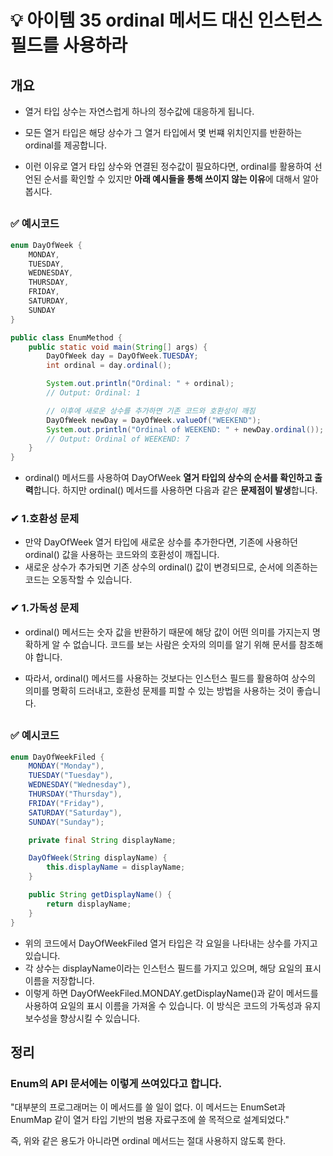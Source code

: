 # 💡 아이템 35 ordinal 메서드 대신 인스턴스 필드를 사용하라

## 개요
* 열거 타입 상수는 자연스럽게 하나의 정수값에 대응하게 됩니다.
* 모든 열거 타입은 해당 상수가 그 열거 타입에서 몇 번쨰 위치인지를 반환하는 ordinal를 제공합니다.
* 이런 이유로 열거 타입 상수와 연결된 정수값이 필요하다면, ordinal를 활용하여 선언된 순서를 확인할 수 있지만 **아래 예시들을 통해 쓰이지 않는 이유**에 대해서 알아 봅시다.

	##
### ✅ 예시코드
```java
enum DayOfWeek {
    MONDAY,
    TUESDAY,
    WEDNESDAY,
    THURSDAY,
    FRIDAY,
    SATURDAY,
    SUNDAY
}

public class EnumMethod {
    public static void main(String[] args) {
        DayOfWeek day = DayOfWeek.TUESDAY;
        int ordinal = day.ordinal();

        System.out.println("Ordinal: " + ordinal);
        // Output: Ordinal: 1

        // 이후에 새로운 상수를 추가하면 기존 코드와 호환성이 깨짐
        DayOfWeek newDay = DayOfWeek.valueOf("WEEKEND");
        System.out.println("Ordinal of WEEKEND: " + newDay.ordinal());
        // Output: Ordinal of WEEKEND: 7
    }
}
```

* ordinal() 메서드를 사용하여 DayOfWeek **열거 타입의 상수의 순서를 확인하고 출력**합니다. 하지만 ordinal() 메서드를 사용하면 다음과 같은 **문제점이 발생**합니다.
  
### ✔ 1.호환성 문제
* 만약 DayOfWeek 열거 타입에 새로운 상수를 추가한다면, 기존에 사용하던 ordinal() 값을 사용하는 코드와의 호환성이 깨집니다. 
* 새로운 상수가 추가되면 기존 상수의 ordinal() 값이 변경되므로, 순서에 의존하는 코드는 오동작할 수 있습니다.
  
### ✔ 1.가독성 문제
* ordinal() 메서드는 숫자 값을 반환하기 때문에 해당 값이 어떤 의미를 가지는지 명확하게 알 수 없습니다. 코드를 보는 사람은 숫자의 의미를 알기 위해 문서를 참조해야 합니다.
* 따라서, ordinal() 메서드를 사용하는 것보다는 인스턴스 필드를 활용하여 상수의 의미를 명확히 드러내고, 호환성 문제를 피할 수 있는 방법을 사용하는 것이 좋습니다. 

	##
### ✅ 예시코드
```java
enum DayOfWeekFiled {
    MONDAY("Monday"),
    TUESDAY("Tuesday"),
    WEDNESDAY("Wednesday"),
    THURSDAY("Thursday"),
    FRIDAY("Friday"),
    SATURDAY("Saturday"),
    SUNDAY("Sunday");

    private final String displayName;

    DayOfWeek(String displayName) {
        this.displayName = displayName;
    }

    public String getDisplayName() {
        return displayName;
    }
}
```

* 위의 코드에서 DayOfWeekFiled 열거 타입은 각 요일을 나타내는 상수를 가지고 있습니다. 
* 각 상수는 displayName이라는 인스턴스 필드를 가지고 있으며, 해당 요일의 표시 이름을 저장합니다.
* 이렇게 하면 DayOfWeekFiled.MONDAY.getDisplayName()과 같이 메서드를 사용하여 요일의 표시 이름을 가져올 수 있습니다. 이 방식은 코드의 가독성과 유지보수성을 향상시킬 수 있습니다.

## 정리
### Enum의 API 문서에는 이렇게 쓰여있다고 합니다.

"대부분의 프로그래머는 이 메서드를 쓸 일이 없다. 이 메서드는 EnumSet과 EnumMap 같이 열거 타입 기반의 범용 자료구조에 쓸 목적으로 설계되었다."

즉, 위와 같은 용도가 아니라면 ordinal 메서드는 절대 사용하지 않도록 한다.
